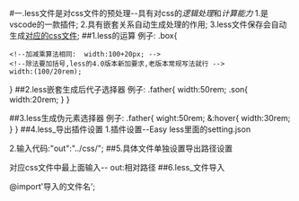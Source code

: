 #一.less文件是对css文件的预处理--具有对css的<i>逻辑处理</i>和<i>计算能力</i>
1.是vscode的一款插件;
2.具有嵌套关系自动生成处理的作用;
3.less文件保存会自动生成<u>对应的css文件</u>;
##1.less的运算
例子:
.box{

    <!--加减乘算法相同:  width:100+20px; -->
    <!--除法要加括号,less的4.0版本新加要求,老版本常规写法就行 -->
    width:(100/20rem);
}
##2.less嵌套生成后代子选择器
例子:
.father{
    width:50rem;
    .son{
        width:20rem;
    }
}
<!-- 对应css文件中生成.father .son{
width:20rem;}  -->
##3.less生成伪元素选择器
例子:
.father{
    wight:50rem;
    <!-- 对应css文件中自动生成father的hover伪元素属性 -->
    &:hover{
        width:30rem;
    }
}
##4.less_导出插件设置
1.插件设置--Easy less里面的setting.json
<!-- css后面加/表示导出的是css文件夹不加表示css文件 -->
2.输入代码:"out":"../css/";
##5.具体文件单独设置导出路径设置
<!-- 注意区别Easy插件的导出设置 -->
对应css文件中最上面输入-- out:相对路径
##6.less_文件导入
<!-- 写在目的地less文件第一行 -->
<!-- 对应的目的地css文件中自动生成导入的less的css文件内容 -->
@import'导入的文件名';
